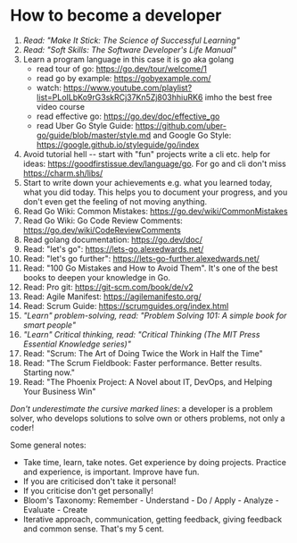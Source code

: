 # How to become a developer

1. _Read: "Make It Stick: The Science of Successful Learning"_
2. _Read: "Soft Skills: The Software Developer's Life Manual"_
3. Learn a program language in this case it is go aka golang
    - read tour of go: https://go.dev/tour/welcome/1
    - read go by example: https://gobyexample.com/
    - watch: https://www.youtube.com/playlist?list=PLoILbKo9rG3skRCj37Kn5Zj803hhiuRK6 imho the best free video course
    - read effective go: https://go.dev/doc/effective_go
    - read Uber Go Style Guide: https://github.com/uber-go/guide/blob/master/style.md and Google Go Style: https://google.github.io/styleguide/go/index
4. Avoid tutorial hell -- start with "fun" projects write a cli etc. help for ideas: https://goodfirstissue.dev/language/go. For go and cli don't miss https://charm.sh/libs/
5. Start to write down your achievements e.g. what you learned today, what you did today. This helps you to document your progress, and you don't even get the feeling of not moving anything.
6. Read Go Wiki: Common Mistakes: https://go.dev/wiki/CommonMistakes
7. Read Go Wiki: Go Code Review Comments: https://go.dev/wiki/CodeReviewComments
8. Read golang documentation: https://go.dev/doc/
9. Read: "let's go": https://lets-go.alexedwards.net/
10. Read: "let's go further": https://lets-go-further.alexedwards.net/
11. Read: "100 Go Mistakes and How to Avoid Them". It's one of the best books to deepen your knowledge in Go.
12. Read: Pro git: https://git-scm.com/book/de/v2
13. Read: Agile Manifest: https://agilemanifesto.org/
14. Read: Scrum Guide: https://scrumguides.org/index.html
15. _"Learn" problem-solving, read: "Problem Solving 101: A simple book for smart people"_
16. _"Learn" Critical thinking, read: "Critical Thinking (The MIT Press Essential Knowledge series)"_
17. Read: "Scrum: The Art of Doing Twice the Work in Half the Time" 
18. Read: "The Scrum Fieldbook: Faster performance. Better results. Starting now."
20. Read: "The Phoenix Project: A Novel about IT, DevOps, and Helping Your Business Win"

_Don't underestimate the cursive marked lines_: a developer is a problem solver, who develops solutions to solve own or others problems, not only a coder!

Some general notes:
- Take time, learn, take notes. Get experience by doing projects. Practice and experience, is important. Improve have fun.
- If you are criticised don't take it personal!
- If you criticise don't get personally!
- Bloom's Taxonomy: Remember - Understand - Do / Apply - Analyze - Evaluate - Create
- Iterative approach, communication, getting feedback, giving feedback and common sense. That's my 5 cent. 


